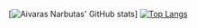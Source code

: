 [![Aivaras Narbutas' GitHub stats](https://github-readme-stats-git-master-aivarasnarbutas-projects.vercel.app/api?username=AivarasNarbutas&include_all_commits=true)]
[![Top Langs](https://github-readme-stats.vercel.app/api/top-langs/?username=AivarasNarbutas&include_all_commits=true)](https://github.com/anuraghazra/github-readme-stats)
<!-- 
**AivarasNarbutas/AivarasNarbutas** is a ✨ _special_ ✨ repository because its `README.md` (this file) appears on your GitHub profile.

Here are some ideas to get you started:

- 🔭 I’m currently working on ...
- 🌱 I’m currently learning ...
- 👯 I’m looking to collaborate on ...
- 🤔 I’m looking for help with ...
- 💬 Ask me about ...
- 📫 How to reach me: ...
- 😄 Pronouns: ...
- ⚡ Fun fact: ...
-->
